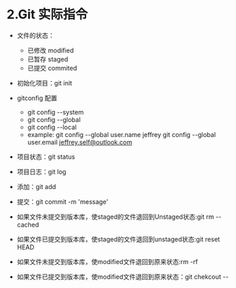 # 2.Git 实际指令

* 文件的状态：
  * 已修改 modified
  * 已暂存 staged
  * 已提交 commited

* 初始化项目：git init
* gitconfig 配置
  * git config --system 
  * git config --global
  * git config --local
  * example:
     git config --global user.name jeffrey
     git config --global user.email jeffrey.self@outlook.com
* 项目状态：git status
* 项目日志：git log
* 添加：git add <file>
* 提交：git commit -m 'message'
* 如果文件未提交到版本库，使staged的文件退回到Unstaged状态:git rm --cached <file>
* 如果文件已提交到版本库，使staged的文件退回到unstaged状态:git reset HEAD <file>

* 如果文件未提交到版本库，使modified文件退回到原来状态:rm -rf <file>
* 如果文件已提交到版本库，使modified文件退回到原来状态：git chekcout -- <file>

